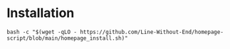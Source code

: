 <H1>Installation</H1>

```
bash -c "$(wget -qLO - https://github.com/Line-Without-End/homepage-script/blob/main/homepage_install.sh)"
```
